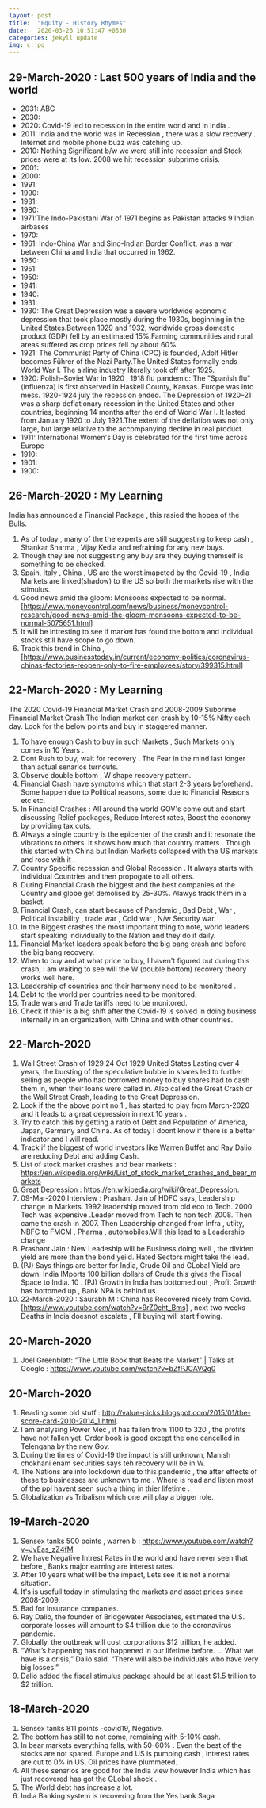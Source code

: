 ```yaml
---
layout: post
title:  "Equity - History Rhymes"
date:   2020-03-26 10:51:47 +0530
categories: jekyll update
img: c.jpg
---
```

## 29-March-2020  : Last 500 years of India and the world
- 2031:  ABC
- 2030:
- 2020: Covid-19 led to recession in the entire world and In India .
- 2011: India and the world was in Recession , there was a slow recovery . Internet and mobile phone buzz was catching up.
- 2010: Nothing Significant b/w we were still into recession and Stock prices were at its low. 2008 we hit recession subprime crisis.
- 2001: 
- 2000:
- 1991:
- 1990:
- 1981:
- 1980:
- 1971:The Indo-Pakistani War of 1971 begins as Pakistan attacks 9 Indian airbases
- 1970:
- 1961: Indo-China War and Sino-Indian Border Conflict, was a war between China and India that occurred in 1962.
- 1960:
- 1951:
- 1950:
- 1941:
- 1940:
- 1931:
- 1930: The Great Depression was a severe worldwide economic depression that took place mostly during the 1930s, beginning in the United States.Between 1929 and 1932, worldwide gross domestic product (GDP) fell by an estimated 15%.Farming communities and rural areas suffered as crop prices fell by about 60%.
- 1921: The Communist Party of China (CPC) is founded, Adolf Hitler becomes Führer of the Nazi Party.The United States formally ends World War I. The airline industry literally took off after 1925.
- 1920: Polish–Soviet War in 1920 , 1918 flu pandemic: The "Spanish flu" (influenza) is first observed in Haskell County, Kansas. Europe was into mess. 1920-1924 july the recession ended.
The Depression of 1920–21 was a sharp deflationary recession in the United States and other countries, beginning 14 months after the end of World War I. It lasted from January 1920 to July 1921.The extent of the deflation was not only large, but large relative to the accompanying decline in real product.
- 1911: International Women's Day is celebrated for the first time across Europe
- 1910:
- 1901:
- 1900:


## 26-March-2020  : My Learning 
India has announced a Financial Package , this rasied the hopes of the Bulls.
1. As of today , many of the the experts are still suggesting to keep cash , Shankar Sharma , Vijay Kedia and refraining for any new buys.
2. Though they are not suggesting any buy are they buying themself is something to be checked.
3. Spain, Italy , China , US are the worst imapcted by the Covid-19 , India Markets are linked(shadow) to the US so both the markets rise with the stimulus.
4. Good news amid the gloom: Monsoons expected to be normal. [https://www.moneycontrol.com/news/business/moneycontrol-research/good-news-amid-the-gloom-monsoons-expected-to-be-normal-5075651.html]
5. It will be intresting to see if market has found the bottom and individual stocks still have scope to go down. 
6. Track this trend in China , [https://www.businesstoday.in/current/economy-politics/coronavirus-chinas-factories-reopen-only-to-fire-employees/story/399315.html]

## 22-March-2020  : My Learning 
The 2020 Covid-19 Financial Market Crash and 2008-2009 Subprime Financial Market Crash.The Indian market can crash by 10-15% Nifty each day. Look for the below points and buy in staggered manner.
1. To have enough Cash to buy in such Markets , Such Markets only comes in 10 Years .
2. Dont Rush to buy, wait for recovery . The Fear in the mind last longer than actual senarios turnouts.
3. Observe double bottom , W shape recovery pattern.
4. Financial Crash have symptoms which that start 2-3 years beforehand. Some happen due to Political reasons, some due to Financial Reasons etc etc.
5. In Financial Crashes :  All around the world GOV's come out and start discussing Relief packages, Reduce Interest rates, Boost the economy by providing tax cuts.
6. Always a single country is the epicenter of the crash and it resonate the vibrations to others. It shows how much that country matters . Though this started with China but Indian Markets collapsed with the US markets and rose with it .
7. Country Specific recession and Global Recession . It always starts with individual Countries and then propogate to all others.
8. During Financial Crash the biggest and the best companies of the Country and globe get demolised by 25-30%. Alawys track them in a basket. 
9. Financial Crash, can start because of Pandemic , Bad Debt , War , Political instability , trade war , Cold war , N/w Security war.
10. In the Biggest crashes the most important thing to note, world leaders start speaking individually to the Nation and they do it daily.
11. Financial Market leaders speak before the big bang crash and before the big bang recovery.
12. When to buy and at what price to buy, I haven't figured out during this crash, I am waiting to see will the W (double bottom) recovery theory works well here.
13. Leadership of countries and their harmony need to be monitored .
14. Debt to the world per countries need to be monitored.
15. Trade wars and Trade tariffs need to be monitored.
16. Check if thier is a big shift after the Covid-19 is solved in doing business internally in an organization, with China and with other countries. 

## 22-March-2020 
1. Wall Street Crash of 1929	24 Oct 1929	United States	Lasting over 4 years, the bursting of the speculative bubble in shares led to further selling as people who had borrowed money to buy shares had to cash them in, when their loans were called in. Also called the Great Crash or the Wall Street Crash, leading to the Great Depression.
2. Look if the the above point no 1 , has started to play from March-2020 and it leads to a great depression in next 10 years .
3. Try to catch this by getting a ratio of Debt and Population of America, Japan, Germany and China. As of today I doont know if there is a better indicator and I will read.
4. Track if the biggest of world investors like Warren Buffet and Ray Dalio are reducing Debt and adding Cash.
5. List of stock market crashes and bear markets : https://en.wikipedia.org/wiki/List_of_stock_market_crashes_and_bear_markets
6. Great Depression : https://en.wikipedia.org/wiki/Great_Depression.
7. 09-Mar-2020 Interview : Prashant Jain of HDFC says, Leadership change in Markets. 1992 leadership moved from old eco to Tech. 2000 Tech was expensive .Leader moved from Tech to non tech 2008. Then came the crash in 2007. Then Leadership changed from Infra , utlity, NBFC to FMCM , Pharma , automobiles.WIll this lead to a Leadership change
8. Prashant Jain : New Leadeship will be Business doing well , the dividen yield are more than the bond yeild. Hated Sectors might take the lead.
9. (PJ) Says things are better for India, Crude Oil and GLobal Yield are down. India IMports 100 billion dollars of Crude this gives the Fiscal Space to India.
10 . (PJ) Growth in India has bottomed out , Profit Growth has bottomed up , Bank NPA is behind us.
11. 22-March-2020 : Saurabh M : China has Recovered nicely from Covid. [https://www.youtube.com/watch?v=9rZ0cht_Bms] , next two weeks Deaths in India doesnot escalate , FII buying will start flowing.


## 20-March-2020 
1. Joel Greenblatt: "The Little Book that Beats the Market" | Talks at Google : https://www.youtube.com/watch?v=bZfPJCAVQg0


## 20-March-2020 
1. Reading some old stuff : http://value-picks.blogspot.com/2015/01/the-score-card-2010-2014_1.html.
2. I am analysing Power Mec , it has fallen from 1100 to 320 , the profits have not fallen yet. Order book is good except the one cancelled in Telengana by the new Gov. 
3. During the times of Covid-19 the impact is still unknown, Manish chokhani enam securities says teh recovery will be in W. 
4. The Nations are into lockdown due to this pandemic , the after effects of these to businesses are unknown to me . Where is read and listen most of the ppl havent seen such a thing in thier lifetime .
5. Globalization vs Tribalism which one will play a bigger role.

## 19-March-2020 
1. Sensex tanks 500 points , warren b : https://www.youtube.com/watch?v=JvEas_zZ4fM
2. We have Negative Intrest Rates in the world and have never seen that before , Banks major earning are interest rates.
3. After 10 years what will be the impact, Lets see it is not a normal situation.
4. It's is usefull today in stimulating the markets and asset prices since 2008-2009. 
5. Bad for Insurance companies. 
6. Ray Dalio, the founder of Bridgewater Associates, estimated the U.S. corporate losses will amount to $4 trillion due to the coronavirus pandemic.
7. Globally, the outbreak will cost corporations $12 trillion, he added.
8. “What’s happening has not happened in our lifetime before. ... What we have is a crisis,” Dalio said.
“There will also be individuals who have very big losses.”
9. Dalio added the fiscal stimulus package should be at least $1.5 trillion to $2 trillion.

## 18-March-2020 
1. Sensex tanks 811 points -covid19,  Negative. 
2. The bottom has still to not come, remaining with 5-10% cash.
3. In bear markets everything falls, with 50-60% . Even the best of the stocks are not spared. Europe and US is pumping cash , interest rates are cut to 0% in US, Oil prices have plummeted. 
4. All these senarios are good for the India view however India which has just recovered has got the GLobal shock . 
5. The World debt has increase a lot.
6. India Banking system is recovering from the Yes bank Saga
